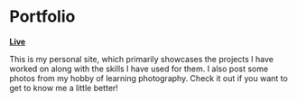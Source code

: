 # Portfolio

**[Live](https://albert-d-chen.github.io/portfolio/)**

This is my personal site, which primarily showcases the projects I have worked on along with the skills I have used for them. I also post some photos from my hobby of learning photography. Check it out if you want to get to know me a little better!
